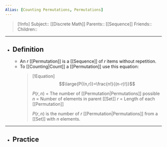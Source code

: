 ```yaml
---
Alias: [Counting Permutations, Permutations]
---
```

> [!Info]
> Subject:: [[Discrete Math]]
> Parents:: [[Sequence]]
> Friends:: 
> Children:: 
---
- ## Definition
	- An $r$ [[Permutation]] is a [[Sequence]] of $r$ items without repetition.
	- To [[Counting|Count]] a [[Permutation]] use this equation:
	  > [!Equation]
	  > $$\large{P{(n,r)}=\frac{n!}{(n-r)!}}$$
	  > 
	  > $P(r,n)$ = The number of [[Permutation|Permutations]] possible
	  > $n$ = Number of elements in parent [[Set]]
	  > $r$ = Length of each [[Permutation]]
	  > 
	  > $P(r,n)$ is the number of $r$ [[Permutation|Permutations]] from a [[Set]] with $n$ elements.
---
- ## Practice